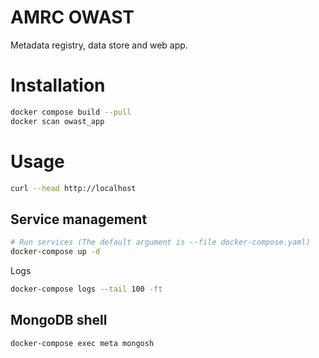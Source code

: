 # AMRC OWAST

Metadata registry, data store and web app.

# Installation

```bash
docker compose build --pull
docker scan owast_app
```

# Usage

```bash
curl --head http://localhost
```

## Service management

```bash
# Run services (The default argument is --file docker-compose.yaml)
docker-compose up -d
```

Logs

```bash
docker-compose logs --tail 100 -ft
```

## MongoDB shell

```bash
docker-compose exec meta mongosh
```

